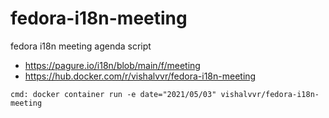 # fedora-i18n-meeting
fedora i18n meeting agenda script
- https://pagure.io/i18n/blob/main/f/meeting
- https://hub.docker.com/r/vishalvvr/fedora-i18n-meeting

`
cmd: docker container run -e date="2021/05/03" vishalvvr/fedora-i18n-meeting
`
